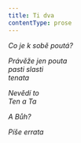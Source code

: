 ```yaml
---
title: Ti dva
contentType: prose
---
```


<section>

_Co je k sobě poutá?_

</section>

<section>

_Právěže jen pouta  
pasti slasti  
tenata_

</section>

<section>

_Nevědí to  
Ten a Ta_

</section>

<section>

_A Bůh?_

</section>

<section>

_Píše errata_

</section>

